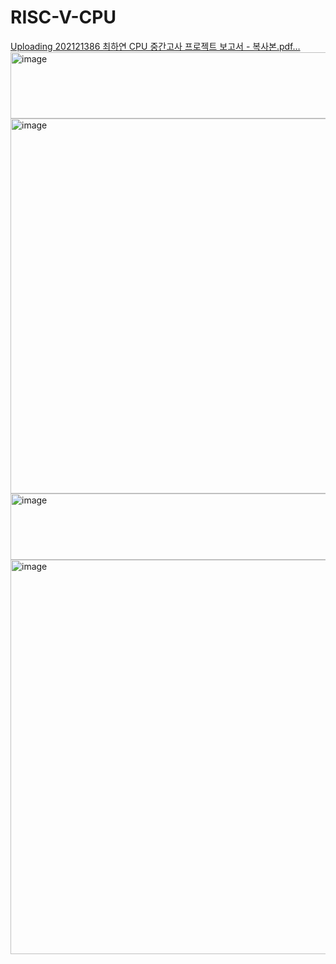 # RISC-V-CPU
[Uploading 202121386 최하연 CPU 중간고사 프로젝트 보고서 - 복사본.pdf…]()
<img width="1113" height="106" alt="image" src="https://github.com/user-attachments/assets/f3c27d72-b9ad-4412-a420-70c4d0ece567" />
<img width="1053" height="600" alt="image" src="https://github.com/user-attachments/assets/97957014-a716-41b5-96c3-9b0223fc4c95" />
<img width="932" height="106" alt="image" src="https://github.com/user-attachments/assets/44f4fc16-657a-4ed5-9caa-956f1cfd2329" />
<img width="1277" height="631" alt="image" src="https://github.com/user-attachments/assets/8fd7e736-b55d-4024-a51e-85497798257f" />
